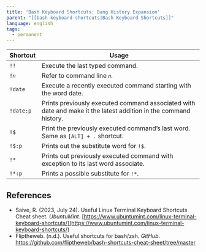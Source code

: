 ```yaml
---
title: 'Bash Keyboard Shortcuts: Bang History Expansion'
parent: "[[bash-keyboard-shortcuts|Bash Keyboard Shortcuts]]"
language: english
tags:
  - permanent
---
```



| Shortcut  | Usage                                                                                                           |
| --------- | --------------------------------------------------------------------------------------------------------------- |
| `!!`      | Execute the last typed command.                                                                                 |
| `!𝑛`      | Refer to command line `𝑛`.                                                                                      |
| `!date`   | Execute a recently executed command starting with the word date.                                                |
| `!date:p` | Prints previously executed command associated with date and make it the latest addition in the command history. |
| `!$`      | Print the previously executed command’s last word. Same as `[ALT] + .` shortcut.                                |
| `!$:p`    | Prints out the substitute word for `!$`.                                                                        |
| `!*`      | Prints out previously executed command with exception to its last word associate.                               |
| `!*:p`    | Prints a possible substitute for `!*`.                                                                          |

## References

- Saive, R. (2023, July 24). <span class="reference-title">Useful Linux Terminal Keyboard Shortcuts Cheat sheet</span>. _UbuntuMint_. [https://www.ubuntumint.com/linux-terminal-keyboard-shortcuts/](https://www.ubuntumint.com/linux-terminal-keyboard-shortcuts/)
- Fliptheweb. (n.d.). <span class="reference-title">Useful shortcuts for bash/zsh</span>. _GitHub_. https://github.com/fliptheweb/bash-shortcuts-cheat-sheet/tree/master
